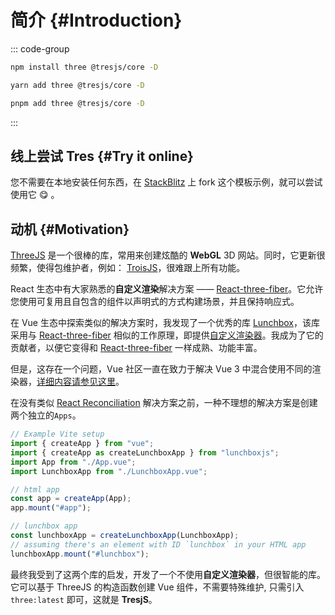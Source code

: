 # 简介 {#Introduction}

<ClientOnly>
    <FirstScene style="aspect-ratio: 16/9; height: auto; margin: 2rem 0; border-radius: 8px; overflow:hidden;"/>
</ClientOnly>

::: code-group

```bash [npm]
npm install three @tresjs/core -D
```

```bash [yarn]
yarn add three @tresjs/core -D
```

```bash [pnpm]
pnpm add three @tresjs/core -D
```

:::

## 线上尝试 Tres {#Try it online}

您不需要在本地安装任何东西，在 [StackBlitz](https://stackblitz.com/edit/tresjs-basic?file=src/App.vue) 上 fork 这个模板示例，就可以尝试使用它 😋 。
<StackBlitzEmbed projectId="tresjs-basic" />

## 动机 {#Motivation}

[ThreeJS](https://threejs.org/) 是一个很棒的库，常用来创建炫酷的 **WebGL** 3D 网站。同时，它更新很频繁，使得包维护者，例如： [TroisJS](https://troisjs.github.io/)，很难跟上所有功能。

React 生态中有大家熟悉的**自定义渲染**解决方案 —— [React-three-fiber](https://docs.pmnd.rs/react-three-fiber)。它允许您使用可复用且自包含的组件以声明式的方式构建场景，并且保持响应式。

在 Vue 生态中探索类似的解决方案时，我发现了一个优秀的库 [Lunchbox](https://github.com/breakfast-studio/lunchboxjs)，该库采用与 [React-three-fiber](https://docs.pmnd.rs/react-three-fiber) 相似的工作原理，即提供[自定义渲染器](https://vuejs.org/api/custom-renderer.html)。我成为了它的贡献者，以便它变得和 [React-three-fiber](https://docs.pmnd.rs/react-three-fiber) 一样成熟、功能丰富。

但是，这存在一个问题，Vue 社区一直在致力于解决 Vue 3 中混合使用不同的渲染器，[详细内容请参见这里](https://github.com/vuejs/vue-loader/pull/1645)。

在没有类似 [React Reconciliation](https://reactjs.org/docs/reconciliation.html) 解决方案之前，一种不理想的解决方案是创建两个独立的`Apps`。

```ts
// Example Vite setup
import { createApp } from "vue";
import { createApp as createLunchboxApp } from "lunchboxjs";
import App from "./App.vue";
import LunchboxApp from "./LunchboxApp.vue";

// html app
const app = createApp(App);
app.mount("#app");

// lunchbox app
const lunchboxApp = createLunchboxApp(LunchboxApp);
// assuming there's an element with ID `lunchbox` in your HTML app
lunchboxApp.mount("#lunchbox");
```

最终我受到了这两个库的启发，开发了一个不使用**自定义渲染器**，但很智能的库。它可以基于 ThreeJS 的构造函数创建 Vue 组件，不需要特殊维护, 只需引入 `three:latest` 即可，这就是 **TresjS**。
